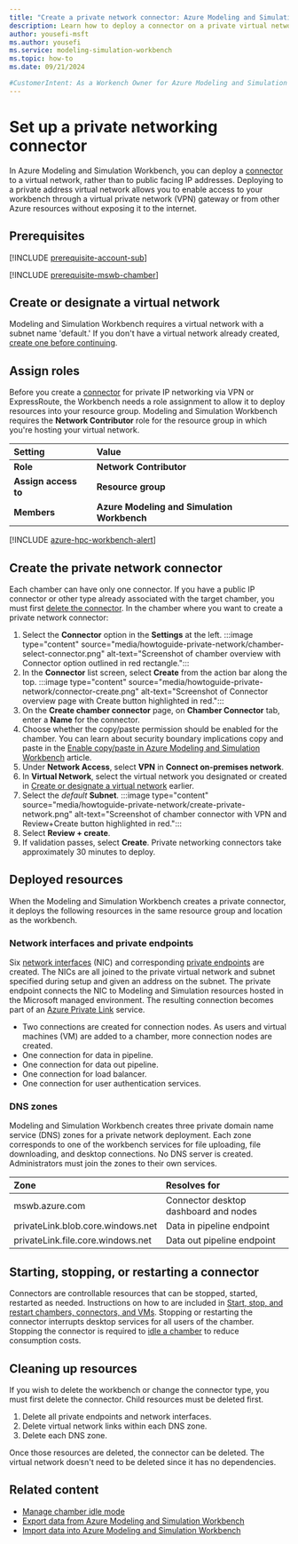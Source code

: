 ```yaml
---
title: "Create a private network connector: Azure Modeling and Simulation Workbench"
description: Learn how to deploy a connector on a private virtual network.
author: yousefi-msft
ms.author: yousefi
ms.service: modeling-simulation-workbench
ms.topic: how-to
ms.date: 09/21/2024

#CustomerIntent: As a Workench Owner for Azure Modeling and Simulation Workbench, I want to deploy a connector onto a private virtual network.
---
```


# Set up a private networking connector

In Azure Modeling and Simulation Workbench, you can deploy a [connector](./concept-connector.md) to a virtual network, rather than to public facing IP addresses. Deploying to a private address virtual network allows you to enable access to your workbench through a virtual private network (VPN) gateway or from other Azure resources without exposing it to the internet.

## Prerequisites

[!INCLUDE [prerequisite-account-sub](includes/prerequisite-account-sub.md)]

[!INCLUDE [prerequisite-mswb-chamber](includes/prerequisite-chamber.md)]

## Create or designate a virtual network

Modeling and Simulation Workbench requires a virtual network with a subnet name 'default.' If you don't have a virtual network already created, [create one before continuing](/azure/virtual-network/quick-create-portal).

## Assign roles

Before you create a [connector](./concept-connector.md) for private IP networking via VPN or ExpressRoute, the Workbench needs a role assignment to allow it to deploy resources into your resource group. Modeling and Simulation Workbench requires the **Network Contributor** role  for the resource group in which you're hosting your virtual network.

| Setting              | Value                                       |
|:---------------------|:--------------------------------------------|
| **Role**             | **Network Contributor**                     |
| **Assign access to** | **Resource group**       |
| **Members**          | **Azure Modeling and Simulation Workbench** |

[!INCLUDE [azure-hpc-workbench-alert](includes/azure-hpc-workbench-alert.md)]

## Create the private network connector

Each chamber can have only one connector. If you have a public IP connector or other type already associated with the target chamber, you must first [delete the connector](#cleaning-up-resources). In the chamber where you want to create a private network connector:

1. Select the **Connector** option in the **Settings** at the left.
    :::image type="content" source="media/howtoguide-private-network/chamber-select-connector.png" alt-text="Screenshot of chamber overview with Connector option outlined in red rectangle.":::
1. In the **Connector** list screen, select **Create** from the action bar along the top.
    :::image type="content" source="media/howtoguide-private-network/connector-create.png" alt-text="Screenshot of Connector overview page with Create button highlighted in red.":::
1. On the **Create chamber connector** page, on **Chamber Connector** tab, enter a **Name** for the connector.
1. Choose whether the copy/paste permission should be enabled for the chamber. You can learn about security boundary implications copy and paste in the [Enable copy/paste in Azure Modeling and Simulation Workbench](how-to-guide-enable-copy-paste.md) article.
1. Under **Network Access**, select **VPN** in **Connect on-premises network**.
1. In **Virtual Network**, select the virtual network you designated or created in [Create or designate a virtual network](#create-or-designate-a-virtual-network) earlier.
1. Select the *default* **Subnet**.
    :::image type="content" source="media/howtoguide-private-network/create-private-network.png" alt-text="Screenshot of chamber connector with VPN and Review+Create button highlighted in red.":::
1. Select **Review + create**.
1. If validation passes, select **Create**. Private networking connectors take approximately 30 minutes to deploy.

## Deployed resources

When the Modeling and Simulation Workbench creates a private connector, it deploys the following resources in the same resource group and location as the workbench.

### Network interfaces and private endpoints

Six [network interfaces](/azure/virtual-network/virtual-network-network-interface) (NIC) and corresponding [private endpoints](/azure/private-link/private-endpoint-overview) are created. The NICs are all joined to the private virtual network and subnet specified during setup and given an address on the subnet. The private endpoint connects the NIC to Modeling and Simulation resources hosted in the Microsoft managed environment. The resulting connection becomes part of an [Azure Private Link](/azure/private-link/private-link-overview) service.

* Two connections are created for connection nodes. As users and virtual machines (VM) are added to a chamber, more connection nodes are created.
* One connection for data in pipeline.
* One connection for data out pipeline.
* One connection for load balancer.
* One connection for user authentication services.

### DNS zones

Modeling and Simulation Workbench creates three private domain name service (DNS) zones for a private network deployment. Each zone corresponds to one of the workbench services for file uploading, file downloading, and desktop connections. No DNS server is created. Administrators must join the zones to their own services.

| Zone                              | Resolves for                          |
|:----------------------------------|:--------------------------------------|
| mswb.azure.com                    | Connector desktop dashboard and nodes |
| privateLink.blob.core.windows.net | Data in pipeline endpoint             |
| privateLink.file.core.windows.net | Data out pipeline endpoint            |

## Starting, stopping, or restarting a connector

Connectors are controllable resources that can be stopped, started, restarted as needed. Instructions on how to are included in [Start, stop, and restart chambers, connectors, and VMs](how-to-guide-start-stop-restart.md). Stopping or restarting the connector interrupts desktop services for all users of the chamber. Stopping the connector is required to [idle a chamber](how-to-guide-chamber-idle.md) to reduce consumption costs.

## Cleaning up resources

If you wish to delete the workbench or change the connector type, you must first delete the connector. Child resources must be deleted first.

1. Delete all private endpoints and network interfaces.
1. Delete virtual network links within each DNS zone.
1. Delete each DNS zone.

Once those resources are deleted, the connector can be deleted. The virtual network doesn't need to be deleted since it has no dependencies.

## Related content

* [Manage chamber idle mode](how-to-guide-chamber-idle.md)
* [Export data from Azure Modeling and Simulation Workbench](how-to-guide-download-data.md)
* [Import data into Azure Modeling and Simulation Workbench](how-to-guide-upload-data.md)
